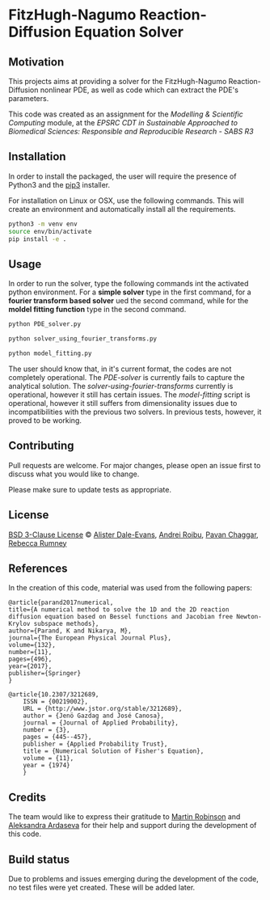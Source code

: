 # FitzHugh-Nagumo Reaction-Diffusion Equation Solver

## Motivation
This projects aims at providing a solver for the FitzHugh-Nagumo Reaction-Diffusion nonlinear PDE, as well as code which can extract the PDE's parameters.

This code was created as an assignment for the _Modelling & Scientific Computing_ module, at the _EPSRC CDT in Sustainable Approached to Biomedical Sciences: Responsible and Reproducible Research - SABS R3_

## Installation
In order to install the packaged, the user will require the presence of Python3 and the [pip3](https://pip.pypa.io/en/stable/) installer. 

For installation on Linux or OSX, use the following commands. This will create an environment and automatically install all the requirements.

```bash
python3 -m venv env
source env/bin/activate
pip install -e .
```

## Usage
In order to run the solver, type the following commands int the activated python environment. For a **simple solver** type in the first command, for a **fourier transform based solver** ued the second command, while for the **moldel fitting function** type in the second command. 

```python
python PDE_solver.py
```

```python
python solver_using_fourier_transforms.py
```

```python
python model_fitting.py
```

The user should know that, in it's current format, the codes are not completely operational. The _PDE-solver_ is currently fails to capture the analytical solution. The _solver-using-fourier-transforms_ currently is operational, however it still has certain issues. The _model-fitting_ script is operational, however it still suffers from dimensionality issues due to incompatibilities with the previous two solvers. In previous tests, however, it proved to be working.

## Contributing
Pull requests are welcome. For major changes, please open an issue first to discuss what you would like to change.

Please make sure to update tests as appropriate.

## License
[BSD 3-Clause License](https://opensource.org/licenses/BSD-3-Clause) © [Alister Dale-Evans](https://github.com/alisterde), [Andrei Roibu](https://github.com/AndreiRoibu), [Pavan Chaggar](https://github.com/PavanChaggar), [Rebecca Rumney](https://github.com/Rebecca-Rumney)

## References
In the creation of this code, material was used from the following papers:

```
@article{parand2017numerical,
title={A numerical method to solve the 1D and the 2D reaction diffusion equation based on Bessel functions and Jacobian free Newton-Krylov subspace methods},
author={Parand, K and Nikarya, M},
journal={The European Physical Journal Plus},
volume={132},
number={11},
pages={496},
year={2017},
publisher={Springer}
}

@article{10.2307/3212689,
    ISSN = {00219002},
    URL = {http://www.jstor.org/stable/3212689},
    author = {Jenö Gazdag and José Canosa},
    journal = {Journal of Applied Probability},
    number = {3},
    pages = {445--457},
    publisher = {Applied Probability Trust},
    title = {Numerical Solution of Fisher's Equation},
    volume = {11},
    year = {1974}
    }
```

## Credits
The team would like to express their gratitude to [Martin Robinson](https://github.com/martinjrobins) and [Aleksandra Ardaseva](https://www.maths.ox.ac.uk/people/aleksandra.ardaseva) for their help and support during the development of this code.

## Build status
Due to problems and issues emerging during the development of the code, no test files were yet created. These will be added later. 




